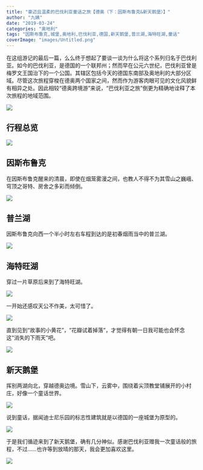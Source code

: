```yaml
---
title: "豪迈且温柔的巴伐利亚童话之旅【德奥（下：因斯布鲁克&新天鹅堡）】"
author: "九姨"
date: "2019-03-24"
categories: "奥地利"
tags: "因斯布鲁克,城堡,奥地利,巴伐利亚,德国,新天鹅堡,普兰湖,海特旺湖,童话"
coverImage: "images/Untitled.png"
---
```


在这组游记的最后一篇，么么终于想起了要谈一谈为什么将这个系列归名于巴伐利亚。如今的巴伐利亚，是德国的一个联邦州；然而早在公元六世纪，巴伐利亚曾是梅罗文王国治下的一个公国。其辖区包括今天的德国东南部及奥地利的大部分区域。尽管这次旅程穿梭在德奥两个国家之间，然而作为游客肉眼可见的文化风貌鲜有相异之处。因此相较“德奥跨境游”来说，“巴伐利亚之旅”倒更为精确地诠释了本次旅程的地域范围。

![](images/bavaria.png)

## 行程总览

![](images/Screen-Shot-2019-03-02-at-17.33.55.png)

## 因斯布鲁克

在因斯布鲁克醒来的清晨，即使在烟笼雾漫之间，也教人不得不为其雪山之巍峨、穹顶之哥特、房舍之多彩而倾倒。

![](images/IMG_20160502_055729-e1550784981958.jpg)

## 普兰湖

因斯布鲁克向西一个半小时左右车程到达的是初春烟雨当中的普兰湖。

![](images/IMG_20160502_102518.jpg)

## 海特旺湖

穿过一片草原后来到了海特旺湖。

![](images/IMG_20160502_103228.jpg)

一开始还感叹天公不作美，太可惜了。

![](images/IMG_20160502_104514.jpg)

直到见到“故事的小黄花”，“花瓣试着掉落”，才觉得有朝一日我可能也会怀念这“消失的下雨天”吧。

![](images/IMG_20160502_114552.jpg)

## 新天鹅堡

挥别两湖向北，穿越德奥边境。雪山下，云雾中，围绕着尖顶教堂铺展开的小村庄，好像一个童话世界。

![](images/IMG_20160502_102800.jpg)

说到童话，据闻迪士尼乐园的标志性建筑就是以德国的一座城堡为原型的。

![](images/Walt-Disney-logo.png)

于是我们循迹来到了新天鹅堡，确有几分神似。感谢巴伐利亚赠我一次童话般的旅程，不过……也许等到放晴的那天，我会更加喜欢这里。

![](images/Untitled.png)

